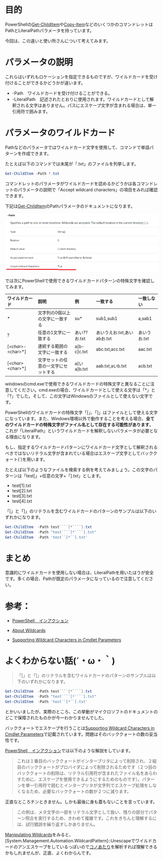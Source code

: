 # 目的  
PowerShellの[Get-ChildItem](https://docs.microsoft.com/en-us/powershell/module/microsoft.powershell.management/get-childitem?view=powershell-5.1)や[Copy-Item](https://docs.microsoft.com/en-us/powershell/module/microsoft.powershell.management/copy-item?view=powershell-5.1)などのいくつかのコマンドレットはPathとLiteralPathパラメータを持っています。  
  
今回は、この違いと使い所さんについて考えてみます。  
  
# パラメータの説明  
これらはいずれもロケーションを指定できるものですが、ワイルドカードを受け付けることができるかどうかが違います。  
  
 - -Path　ワイルドカードを受け付けることができる。  
 - -LiteralPath　記述されたとおりに使用されます。ワイルドカードとして解釈される文字はありません。パスにエスケープ文字が含まれる場合は、単一引用符で囲みます。  
  
  
# パラメータのワイルドカード  
Pathなどのパラメータではワイルドカード文字を使用して、コマンドで単語パターンを作成できます。  
  
たとえば以下のコマンドでは末尾が「.txt」のファイルを列挙します。  
  
```powershell
Get-ChildItem -Path *.txt
```  
  
コマンドレットのパラメータがワイルドカードを認めるかどうかは各コマンドレットのパラメータの説明で「Accept wildcard characters」の項目をみれば確認できます。  
  
下記は[Get-ChildItem](https://docs.microsoft.com/en-us/powershell/module/microsoft.powershell.management/get-childitem)のPathパラメータのドキュメントになります。  
  
![image.png](/image/6711639d-fe74-ad58-9f64-b77ee48fc7f0.png)  
  
  
では次にPowerShellで使用できるワイルドカードパターンの特殊文字を確認してみます。  
  
|ワイルドカード|説明|例|一致する|一致しない|  
|:-----|:----------------------|:-------------------|:-------|:----------|  
|*|文字列の0個以上の文字に一致する|su*|sub1,sub1|a,sab1|  
|?|任意の1文字に一致する|あい??お.txt|あいうえお.txt,あいabお.txt|あいうお.txt|  
|[*\<char\>*-\<char\>*]|連続する範囲の文字に一致する|a[b-c]c.txt|abc.txt,acc.txt|aac.txt|  
|[*\<char\>*\<char\>*]|文字セットの任意の一文字にセットする|a[いa]b.txt|aab.txt,aいb.txt|acb.txt|  
  
windowsのcmd.exeで使用できるワイルドカードの特殊文字と異なることに注意してください。cmd.exeの場合、ワイルドカードとして使える文字は「*」と「?」でした。そして、この文字はWindowsのファイルとして使えない文字です。  
  
PowerShellのワイルドカードの特殊文字「[」、「]」はファイルとして使える文字になっています。また、Windows環境以外で動作することを考える場合、**全てのワイルドカードの特殊文字がファイル名として存在する可能性があります**。  
これが「LiteralPath」というワイルドカードを解釈しないパラメータが必要となる理由になります。  
  
  
  
もし、指定するワイルドカードパターンにワイルドカード文字として解釈されるべきではないリテラル文字が含まれている場合はエスケープ文字としてバッククォート(\`)を用います。  
  
たとえば以下のようなファイルを検索する例を考えてみましょう。この文字のパターンは「test[」+任意の文字+「].txt」とします。  
  
 - test[1].txt  
 - test[2].txt  
 - test[3].txt  
 - test[4].txt  
  
「[」と「]」のリテラルを含むワイルドカードのパターンのサンプルは以下のいずれかになります。  
  
```powershell
Get-ChildItem  -Path test````[*````].txt
Get-ChildItem  -Path "test````[*````].txt"
Get-ChildItem  -Path 'test``[*``].txt'
```  
  
  
# まとめ  
意識的にワイルドカードを使用しない場合は、LiteralPathを用いたほうが安全です。多くの場合、Pathが既定のパラメータになっているので注意してください。  
  
  
# 参考：  
 - [PowerShell　インアクション](https://www.amazon.co.jp/dp/4797337362)  
  
 - [About Wildcards](https://docs.microsoft.com/en-us/powershell/module/microsoft.powershell.core/about/about_wildcards)  
  
 - [Supporting Wildcard Characters in Cmdlet Parameters](https://docs.microsoft.com/en-us/powershell/developer/cmdlet/supporting-wildcard-characters-in-cmdlet-parameters)  
  
  
  
# よくわからない話(´・ω・｀)  
  
>「[」と「]」のリテラルを含むワイルドカードのパターンのサンプルは以下のいずれかになります。  
>  
```powershell
Get-ChildItem  -Path test````[*````].txt
Get-ChildItem  -Path "test````[*````].txt"
Get-ChildItem  -Path 'test``[*``].txt'
```  
  
とかいいましたが、実際のところ、この挙動がマイクロソフトのドキュメントのどこで保障されたものかが今一わかりませんでした。  
  
バッククォートでエスケープを行うことは[Supporting Wildcard Characters in Cmdlet Parameters](https://docs.microsoft.com/en-us/powershell/developer/cmdlet/supporting-wildcard-characters-in-cmdlet-parameters#handling-literal-characters-in-wildcard-patterns)で記載されています。問題はそのバッククォートの数の妥当性です。  
  
  
[PowerShell　インアクション](https://www.amazon.co.jp/dp/4797337362)では以下のような解説をしています。  
  
>これは１番目のバッククォートがインタープリタによって削除され、２組目のバッククォートがプロバイダによって削除されるためです（２つ目のバッククォートの削除は、リテラル引用符が含まれたファイル名をあらわすために、エスケープを使用できるようにするためのものです）。パターンを単一引用符で囲むとインタープリタが文字列でエスケープ処理をしなくなるため、必要なバッククォートの数が２つに減ります。  
  
正直なところチンときません。しかも最後に身も蓋もないことを言っています。  
  
>この例は、メタ文字の一部をリテラル文字として扱い、残りの部分でパターン照合を実行するため、きわめて複雑です。これをきちんと理解するには、試行錯誤を繰り返すしかありません。  
  
  
[Manipulating Wildcards](https://www.powershellmagazine.com/2012/10/09/manipulating-wildcards/)をみると、[System.Management.Automation.WildcardPattern]::Unescapeでワイルドカードのアンエスケープをしているっぽいので[コノあたり](https://github.com/PowerShell/PowerShell/blob/500595b66aa8deb2009538b28130934dda60f73e/src/System.Management.Automation/namespaces/LocationGlobber.cs)を解析すれば理解できるかもしれませんが、正直、よくわからんです。  
